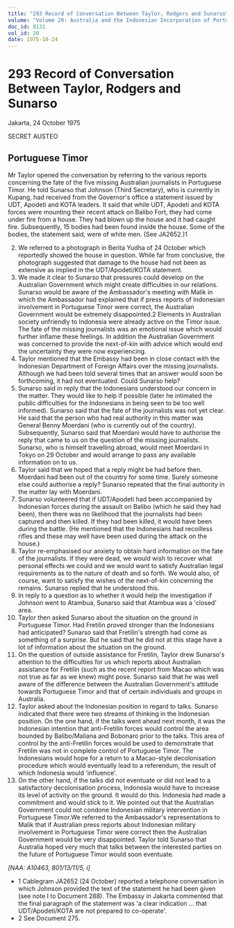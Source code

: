 ```yaml
---
title: "293 Record of Conversation Between Taylor, Rodgers and Sunarso"
volume: "Volume 20: Australia and the Indonesian Incorporation of Portuguese Timor, 1974-1976"
doc_id: 8131
vol_id: 20
date: 1975-10-24
---
```


# 293 Record of Conversation Between Taylor, Rodgers and Sunarso

Jakarta, 24 October 1975

SECRET AUSTEO

## Portuguese Timor

Mr Taylor opened the conversation by referring to the various reports concerning the fate of the five missing Australian journalists in Portuguese Timor. He told Sunarso that Johnson (Third Secretary), who is currently in Kupang, had received from the Governor's office a statement issued by UDT, Apodeti and KOTA leaders. It said that while UDT, Apodeti and KOTA forces were mounting their recent attack on Balibo Fort, they had come under fire from a house. They had blown up the house and it had caught fire. Subsequently, 15 bodies had been found inside the house. Some of the bodies, the statement said, were of white men. (See JA2652.)1

  2. We referred to a photograph in Berita Yudha of 24 October which reportedly showed the house in question. While far from conclusive, the photograph suggested that damage to the house had not been as extensive as implied in the UDT/Apodeti/KOTA statement.
  3. We made it clear to Sunarso that pressures could develop on the Australian Government which might create difficulties in our relations. Sunarso would be aware of the Ambassador's meeting with Malik in which the Ambassador had explained that if press reports of Indonesian involvement in Portuguese Timor were correct, the Australian Government would be extremely disappointed.2 Elements in Australian society unfriendly to Indonesia were already active on the Timor issue. The fate of the missing journalists was an emotional issue which would further inflame these feelings. In addition the Australian Government was concerned to provide the next-of-kin with advice which would end the uncertainty they were now experiencing.
  4. Taylor mentioned that the Embassy had been in close contact with the Indonesian Department of Foreign Affairs over the missing journalists. Although we had been told several times that an answer would soon be forthcoming, it had not eventuated. Could Sunarso help?
  5. Sunarso said in reply that the Indonesians understood our concern in the matter. They would like to help if possible (later he intimated the public difficulties for the Indonesians in being seen to be too well informed). Sunarso said that the fate of the journalists was not yet clear. He said that the person who had real authority in this matter was General Benny Moerdani (who is currently out of the country). Subsequently, Sunarso said that Moerdani would have to authorise the reply that came to us on the question of the missing journalists. Sunarso, who is himself travelling abroad, would meet Moerdani in Tokyo on 29 October and would arrange to pass any available information on to us.
  6. Taylor said that we hoped that a reply might be had before then. Moerdani had been out of the country for some time. Surely someone else could authorise a reply? Sunarso repeated that the final authority in the matter lay with Moerdani.
  7. Sunarso volunteered that if UDT/Apodeti had been accompanied by Indonesian forces during the assault on Balibo (which he said they had been), then there was no likelihood that the journalists had been captured and then killed. If they had been killed, it would have been during the battle. (He mentioned that the Indonesians had recoilless rifles and these may well have been used during the attack on the house.)
  8. Taylor re-emphasised our anxiety to obtain hard information on the fate of the journalists. If they were dead, we would wish to recover what personal effects we could and we would want to satisfy Australian legal requirements as to the nature of death and so forth. We would also, of course, want to satisfy the wishes of the next-of-kin concerning the remains. Sunarso replied that he understood this.
  9. In reply to a question as to whether it would help the investigation if Johnson went to Atambua, Sunarso said that Atambua was a 'closed' area.
  10. Taylor then asked Sunarso about the situation on the ground in Portuguese Timor. Had Fretilin proved stronger than the Indonesians had anticipated? Sunarso said that Fretilin's strength had come as something of a surprise. But he said that he did not at this stage have a lot of information about the situation on the ground.
  11. On the question of outside assistance for Fretilin, Taylor drew Sunarso's attention to the difficulties for us which reports about Australian assistance for Fretilin (such as the recent report from Macao which was not true as far as we knew) might pose. Sunarso said that he was well aware of the difference between the Australian Government's attitude towards Portuguese Timor and that of certain individuals and groups in Australia.
  12. Taylor asked about the Indonesian position in regard to talks. Sunarso indicated that there were two streams of thinking in the Indonesian position. On the one hand, if the talks went ahead next month, it was the Indonesian intention that anti-Fretilin forces would control the area bounded by Balibo/Maliana and Bobonaro prior to the talks. This area of control by the anti-Fretilin forces would be used to demonstrate that Fretilin was not in complete control of Portuguese Timor. The Indonesians would hope for a return to a Macao-style decolonisation procedure which would eventually lead to a referendum, the result of which Indonesia would 'influence'.
  13. On the other hand, if the talks did not eventuate or did not lead to a satisfactory decolonisation process, Indonesia would have to increase its level of activity on the ground. It would do this. Indonesia had made a commitment and would stick to it. We pointed out that the Australian Government could not condone Indonesian military intervention in Portuguese Timor.We referred to the Ambassador's representations to Malik that if Australian press reports about Indonesian military involvement in Portuguese Timor were correct then the Australian Government would be very disappointed. Taylor told Sunarso that Australia hoped very much that talks between the interested parties on the future of Portuguese Timor would soon eventuate.



_[NAA: A10463, 801/13/11/5, i]_

  * 1 Cablegram JA2652 (24 October) reported a telephone conversation in which Johnson provided the text of the statement he had been given (see note I to Document 288). The Embassy in Jakarta commented that the final paragraph of the statement was 'a clear indication ... that UDT/Apodeti/KOTA are not prepared to co-operate'.
  * 2 See Document 275.


